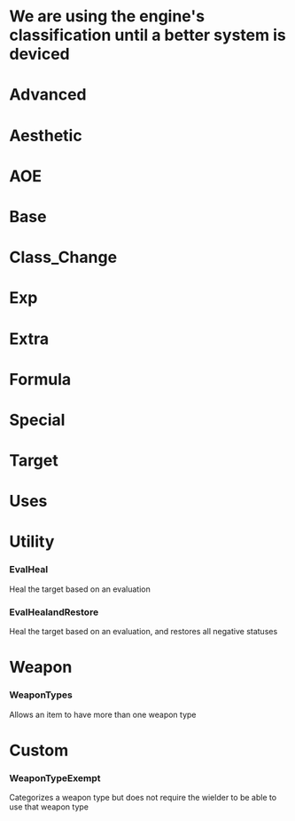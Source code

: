 # We are using the engine's classification until a better system is deviced


# Advanced

# Aesthetic

# AOE

# Base

# Class_Change

# Exp

# Extra

# Formula

# Special

# Target

# Uses

# Utility
### EvalHeal				
Heal the target based on an evaluation
### EvalHealandRestore		
Heal the target based on an evaluation, and restores all negative statuses
# Weapon
### WeaponTypes		
Allows an item to have more than one weapon type

# Custom

### WeaponTypeExempt
Categorizes a weapon type but does not require the wielder to be able to use that weapon type
